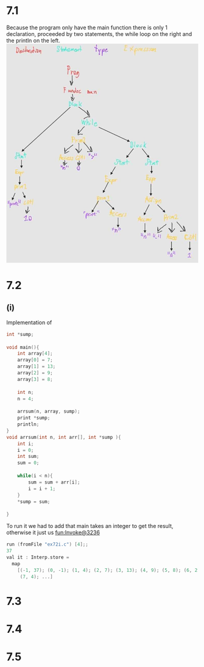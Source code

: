 # 7.1
Because the program only have the main function there is only 1 declaration, proceeded by two statements, the while loop on the right and the println on the left.
![](attachments/7.1.jpg)

# 7.2

## (i)

Implementation of 

```c
int *sump;

void main(){
    int array[4];
    array[0] = 7;
    array[1] = 13;
    array[2] = 9;
    array[3] = 8;

    int n;
    n = 4;
    
    arrsum(n, array, sump);
    print *sump;
    println;
}
void arrsum(int n, int arr[], int *sump ){
    int i;
    i = 0;
    int sum;
    sum = 0;

    while(i < n){
        sum = sum + arr[i];
        i = i + 1;
    }
    *sump = sum;
    
}
```
To run it we had to add that main takes an integer to get the result, otherwise it just us <fun:Invoke@3236>
```c
run (fromFile "ex72i.c") [4];;
37 
val it : Interp.store =
  map
    [(-1, 37); (0, -1); (1, 4); (2, 7); (3, 13); (4, 9); (5, 8); (6, 2);
     (7, 4); ...]
```

# 7.3

# 7.4

# 7.5
